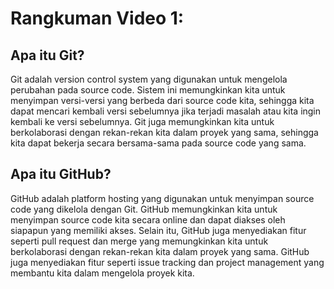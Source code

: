# Rangkuman Video 1:
## Apa itu Git?
Git adalah version control system yang digunakan untuk mengelola perubahan pada source code. Sistem ini memungkinkan kita untuk menyimpan versi-versi yang berbeda dari source code kita, sehingga kita dapat mencari kembali versi sebelumnya jika terjadi masalah atau kita ingin kembali ke versi sebelumnya. Git juga memungkinkan kita untuk berkolaborasi dengan rekan-rekan kita dalam proyek yang sama, sehingga kita dapat bekerja secara bersama-sama pada source code yang sama.

## Apa itu GitHub?
GitHub adalah platform hosting yang digunakan untuk menyimpan source code yang dikelola dengan Git. GitHub memungkinkan kita untuk menyimpan source code kita secara online dan dapat diakses oleh siapapun yang memiliki akses. Selain itu, GitHub juga menyediakan fitur seperti pull request dan merge yang memungkinkan kita untuk berkolaborasi dengan rekan-rekan kita dalam proyek yang sama. GitHub juga menyediakan fitur seperti issue tracking dan project management yang membantu kita dalam mengelola proyek kita.
